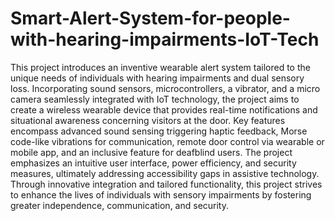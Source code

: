 # Smart-Alert-System-for-people-with-hearing-impairments-IoT-Tech

This project introduces an inventive wearable alert system tailored to the
unique needs of individuals with hearing impairments and dual sensory loss. Incorporating sound sensors, microcontrollers, a vibrator, and a micro camera seamlessly
integrated with IoT technology, the project aims to create a wireless wearable device that
provides real-time notifications and situational awareness concerning visitors at the door. Key features encompass advanced sound sensing triggering haptic feedback, Morse
code-like vibrations for communication, remote door control via wearable or mobile app, and an inclusive feature for deafblind users. The project emphasizes an intuitive user
interface, power efficiency, and security measures, ultimately addressing accessibility
gaps in assistive technology. Through innovative integration and tailored functionality, this project strives to enhance the lives of individuals with sensory impairments by
fostering greater independence, communication, and security.
